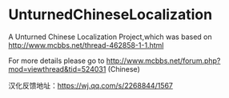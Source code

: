 # UnturnedChineseLocalization
A Unturned Chinese Localization Project,which was based on http://www.mcbbs.net/thread-462858-1-1.html

For more details please go to http://www.mcbbs.net/forum.php?mod=viewthread&tid=524031 (Chinese)

汉化反馈地址：https://wj.qq.com/s/2268844/1567
